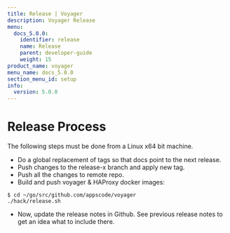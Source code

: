 ```yaml
---
title: Release | Voyager
description: Voyager Release
menu:
  docs_5.0.0:
    identifier: release
    name: Release
    parent: developer-guide
    weight: 15
product_name: voyager
menu_name: docs_5.0.0
section_menu_id: setup
info:
  version: 5.0.0
---
```


# Release Process

The following steps must be done from a Linux x64 bit machine.

- Do a global replacement of tags so that docs point to the next release.
- Push changes to the release-x branch and apply new tag.
- Push all the changes to remote repo.
- Build and push voyager & HAProxy docker images:

```console
$ cd ~/go/src/github.com/appscode/voyager
./hack/release.sh
```

- Now, update the release notes in Github. See previous release notes to get an idea what to include there.
